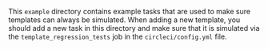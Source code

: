 This `example` directory contains example tasks that are used to make sure templates can always be simulated. When adding a new template, you should add a new task in this directory and make sure that it is simulated via the `template_regression_tests` job in the `circleci/config.yml` file.